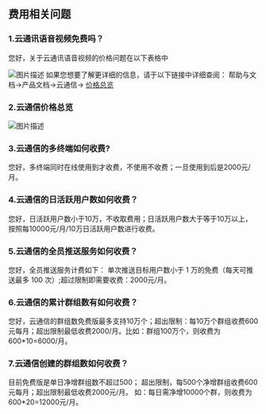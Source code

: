 ## 费用相关问题 ##
### 1.云通讯语音视频免费吗？
您好，关于云通讯语音视频的价格问题在以下表格中

![图片描述](//bot1024-1253841380.file.myqcloud.com/b8c88158eb7f11e7b2b75254000ab150.png)
如果您想要了解更详细的信息，请于以下链接中详细查阅：
帮助与文档->产品文档->云通信-> [价格总览](https://cloud.tencent.com/document/product/269/11673)

### 2.云通信价格总览
![图片描述](//bot1024-1253841380.file.myqcloud.com/1a0a1a28f9a211e7a6fe5254000ab150.png)

### 3.云通信的多终端如何收费?
您好，多终端同时在线使用到才收费，不使用不收费；一旦使用到后是2000元/月。

### 4.云通信的日活跃用户数如何收费？
您好，日活跃用户数小于10万，不收取费用；日活跃用户数大于等于10万以上，按照每10000元/月/10万日活跃用户数进行收费。

### 5.云通信的全员推送服务如何收费？
您好，全员推送服务计费如下：
单次推送目标用户数小于 1 万的免费（每天可推送最多 100 次）;超过限制即需要收费：2000元/月。

### 6.云通信的累计群组数有如何收费？
您好，云通信的群组数免费版最多支持10万个；超出限制：每10万个群组收费600元每月；超出限制最低收费2000/月。比如：群组100万个，则收费为600*10=6000/月。

### 7.云通信创建的群组数如何收费？
目前免费版是单日净增群组数不超过500；
超出限制，每500个净增群组收费600元每月；超出限制最低收费2000元/月。
如：每日需净增10000个群，则收费为600*20=12000元/月。


